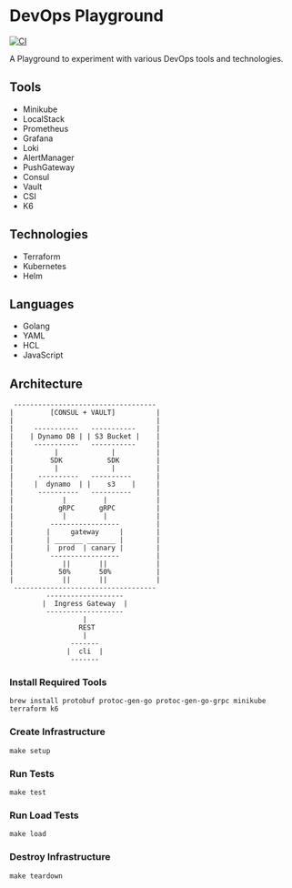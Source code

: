 # DevOps Playground

[![CI](https://github.com/jhandguy/devops-playground/workflows/CI/badge.svg)](https://github.com/jhandguy/devops-playground/actions?query=workflow%3ACI)

A Playground to experiment with various DevOps tools and technologies.

## Tools

- Minikube
- LocalStack
- Prometheus
- Grafana
- Loki
- AlertManager
- PushGateway
- Consul
- Vault
- CSI
- K6

## Technologies

- Terraform
- Kubernetes
- Helm

## Languages

- Golang
- YAML
- HCL
- JavaScript

## Architecture

```text
 -----------------------------------
|         [CONSUL + VAULT]          |
|                                   |
|     -----------   -----------     |
|    | Dynamo DB | | S3 Bucket |    |
|     -----------   -----------     |
|          |             |          |
|         SDK           SDK         |
|          |             |          |
|      ----------   ----------      |   
|     |  dynamo  | |    s3    |     |
|      ----------   ----------      |
|            |         |            |
|           gRPC      gRPC          |
|            |         |            |
|         -----------------         |
|        |     gateway     |        |
|        | _______ _______ |        |
|        |  prod  | canary |        |
|         -----------------         |
|            ||       ||            |
|           50%       50%           |
|            ||       ||            |
 -----------------------------------
         -------------------
        |  Ingress Gateway  |
         -------------------
                  |
                 REST
                  |
               -------
              |  cli  |
               -------
```

### Install Required Tools

```shell
brew install protobuf protoc-gen-go protoc-gen-go-grpc minikube terraform k6
```

### Create Infrastructure

```shell
make setup
```

### Run Tests

```shell
make test
```

### Run Load Tests

```shell
make load
```

### Destroy Infrastructure

```shell
make teardown
```
